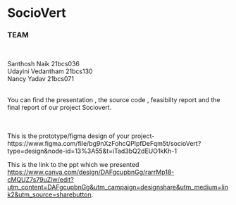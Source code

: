 # SocioVert
### TEAM 
 <br />

Santhosh Naik 21bcs036 <br />
Udayini Vedantham 21bcs130 <br />
Nancy Yadav 21bcs071 <br />
<br/>


You can find the presentation , the source code , feasibilty report and the final report of our 
project Sociovert.


<br/>
<br/>
This is the prototype/figma design of your project-https://www.figma.com/file/bg9nXzFohcQPlpfDeFqm5t/socioVert?type=design&node-id=13%3A55&t=iTad3bQ2dEUO1kKh-1

 
This is the link to the ppt which we presented https://www.canva.com/design/DAFgcupbnGg/rarrMp18-cMQUZ7s79uZlw/edit?utm_content=DAFgcupbnGg&utm_campaign=designshare&utm_medium=link2&utm_source=sharebutton.
